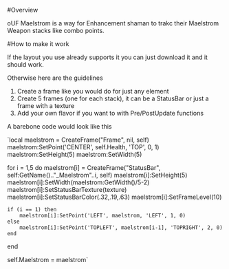 #Overview

oUF Maelstrom is a way for Enhancement shaman to trakc their Maelstrom Weapon stacks like combo points.

#How to make it work

If the layout you use already supports it you can just download it and it should work.

Otherwise here are the guidelines

1. Create a frame like you would do for just any element
2. Create 5 frames (one for each stack), it can be a StatusBar or just a frame with a texture
3. Add your own flavor if you want to with Pre/PostUpdate functions

A barebone code would look like this

`local maelstrom = CreateFrame("Frame", nil, self)
maelstrom:SetPoint('CENTER', self.Health, 'TOP', 0, 1)
maelstrom:SetHeight(5)
maelstrom:SetWidth(5)

for i = 1,5 do
	maelstrom[i] = CreateFrame("StatusBar", self:GetName().."_Maelstrom"..i, self)
	maelstrom[i]:SetHeight(5)
	maelstrom[i]:SetWidth(maelstrom:GetWidth()/5-2)
	maelstrom[i]:SetStatusBarTexture(texture)
	maelstrom[i]:SetStatusBarColor(.32,.19,.63)
	maelstrom[i]:SetFrameLevel(10)

	if (i == 1) then
		maelstrom[i]:SetPoint('LEFT', maelstrom, 'LEFT', 1, 0)
	else
		maelstrom[i]:SetPoint('TOPLEFT', maelstrom[i-1], 'TOPRIGHT', 2, 0)
	end
end

self.Maelstrom = maelstrom`